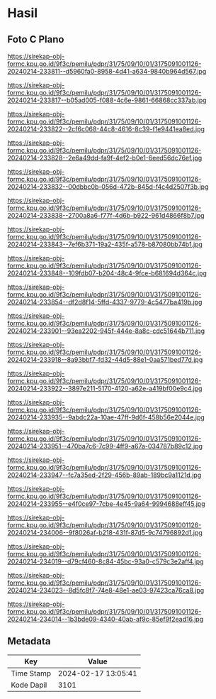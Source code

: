 # Hasil

## Foto C Plano

https://sirekap-obj-formc.kpu.go.id/9f3c/pemilu/pdpr/31/75/09/10/01/3175091001126-20240214-233811--d5960fa0-8958-4d41-a634-9840b964d567.jpg

https://sirekap-obj-formc.kpu.go.id/9f3c/pemilu/pdpr/31/75/09/10/01/3175091001126-20240214-233817--b05ad005-f088-4c6e-9861-66868cc337ab.jpg

https://sirekap-obj-formc.kpu.go.id/9f3c/pemilu/pdpr/31/75/09/10/01/3175091001126-20240214-233822--2cf6c068-44c8-4616-8c39-f1e9441ea8ed.jpg

https://sirekap-obj-formc.kpu.go.id/9f3c/pemilu/pdpr/31/75/09/10/01/3175091001126-20240214-233828--2e6a49dd-fa9f-4ef2-b0e1-6eed56dc76ef.jpg

https://sirekap-obj-formc.kpu.go.id/9f3c/pemilu/pdpr/31/75/09/10/01/3175091001126-20240214-233832--00dbbc0b-056d-472b-845d-f4c4d2507f3b.jpg

https://sirekap-obj-formc.kpu.go.id/9f3c/pemilu/pdpr/31/75/09/10/01/3175091001126-20240214-233838--2700a8a6-f77f-4d6b-b922-961d4866f8b7.jpg

https://sirekap-obj-formc.kpu.go.id/9f3c/pemilu/pdpr/31/75/09/10/01/3175091001126-20240214-233843--7ef6b371-19a2-435f-a578-b87080bb74b1.jpg

https://sirekap-obj-formc.kpu.go.id/9f3c/pemilu/pdpr/31/75/09/10/01/3175091001126-20240214-233848--109fdb07-b204-48c4-9fce-b681694d364c.jpg

https://sirekap-obj-formc.kpu.go.id/9f3c/pemilu/pdpr/31/75/09/10/01/3175091001126-20240214-233854--df2d8f14-5ffd-4337-9779-4c5477ba419b.jpg

https://sirekap-obj-formc.kpu.go.id/9f3c/pemilu/pdpr/31/75/09/10/01/3175091001126-20240214-233901--93ea2202-945f-444e-8a8c-cdc51644b711.jpg

https://sirekap-obj-formc.kpu.go.id/9f3c/pemilu/pdpr/31/75/09/10/01/3175091001126-20240214-233918--8a93bbf7-fd32-44d5-88e1-0aa571bed77d.jpg

https://sirekap-obj-formc.kpu.go.id/9f3c/pemilu/pdpr/31/75/09/10/01/3175091001126-20240214-233922--3897e211-5170-4120-a62e-a419bf00e9c4.jpg

https://sirekap-obj-formc.kpu.go.id/9f3c/pemilu/pdpr/31/75/09/10/01/3175091001126-20240214-233935--9abdc22a-10ae-47ff-9d6f-458b56e2044e.jpg

https://sirekap-obj-formc.kpu.go.id/9f3c/pemilu/pdpr/31/75/09/10/01/3175091001126-20240214-233951--470ba7c6-7c99-4ff9-a67a-034787b89c12.jpg

https://sirekap-obj-formc.kpu.go.id/9f3c/pemilu/pdpr/31/75/09/10/01/3175091001126-20240214-233947--fc7a35ed-2f29-456b-89ab-189bc9a1121d.jpg

https://sirekap-obj-formc.kpu.go.id/9f3c/pemilu/pdpr/31/75/09/10/01/3175091001126-20240214-233955--e4f0ce97-7cbe-4e45-9a64-9994688eff45.jpg

https://sirekap-obj-formc.kpu.go.id/9f3c/pemilu/pdpr/31/75/09/10/01/3175091001126-20240214-234006--9f8026af-b218-431f-87d5-9c74796892d1.jpg

https://sirekap-obj-formc.kpu.go.id/9f3c/pemilu/pdpr/31/75/09/10/01/3175091001126-20240214-234019--d79cf460-8c84-45bc-93a0-c579c3e2aff4.jpg

https://sirekap-obj-formc.kpu.go.id/9f3c/pemilu/pdpr/31/75/09/10/01/3175091001126-20240214-234023--8d5fc8f7-74e8-48e1-ae03-97423ca76ca8.jpg

https://sirekap-obj-formc.kpu.go.id/9f3c/pemilu/pdpr/31/75/09/10/01/3175091001126-20240214-234014--1b3bde09-4340-40ab-af9c-85ef9f2ead16.jpg


## Metadata

| Key        | Value               |
| ---------- | ------------------- |
| Time Stamp | 2024-02-17 13:05:41 |
| Kode Dapil | 3101                |



